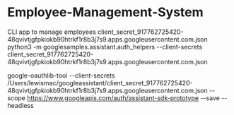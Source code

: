 # Employee-Management-System
CLI app to manage employees
client_secret_917762725420-48qvivtjgfpkiokb90htrkf1r8b3j7s9.apps.googleusercontent.com.json
python3 -m googlesamples.assistant.auth_helpers --client-secrets client_secret_917762725420-48qvivtjgfpkiokb90htrkf1r8b3j7s9.apps.googleusercontent.com.json


google-oauthlib-tool --client-secrets /Users/lewismac/googleassistant/client_secret_917762725420-48qvivtjgfpkiokb90htrkf1r8b3j7s9.apps.googleusercontent.com.json --scope https://www.googleapis.com/auth/assistant-sdk-prototype --save --headless